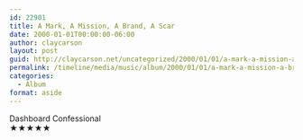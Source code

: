 ```yaml
---
id: 22901
title: A Mark, A Mission, A Brand, A Scar
date: 2000-01-01T00:00:00-06:00
author: claycarson
layout: post
guid: http://claycarson.net/uncategorized/2000/01/01/a-mark-a-mission-a-brand-a-scar/
permalink: /timeline/media/music/album/2000/01/01/a-mark-a-mission-a-brand-a-scar/
categories:
  - Album
format: aside
---
```

<div class="media-details"></div>

<div class="media-creator">Dashboard Confessional</div>

<div class="media-rating">★★★★★</div>